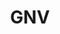 ---
title: GNV
crosslinks:
- ufl
- QuotesPorn
- OutOfTheLoop
- medicine
- 5ignal5
- jacksonville
- florida
- reactiongifs
- RLFashionAdvice
- CarAV
- c137
- vegan
- AdviceAnimals
- hulaween
- news
- TheWire
- The_Donald
- AMAAggregator
- pics
- Serendipity
---